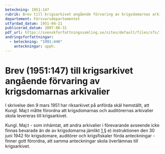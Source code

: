 ```yaml
---
beteckning: 1951:147
rubrik: Brev till krigsarkivet angående förvaring av krigsdomarnas arkivalier
departement: Försvarsdepartementet
utfardad_datum: 1951-04-21
publicerad_datum: 2007-08-31
pdf_url: https://svenskforfattningssamling.se/sites/default/files/sfs/1951-04/SFS1951-147.pdf
andringsforfattningar:
  - beteckning: "1991:446"
    anteckningar: upph.
---
```


# Brev (1951:147) till krigsarkivet angående förvaring av krigsdomarnas arkivalier

I skrivelse den 9 mars 1951 har riksarkivet på anförda skäl hemställt, att Kungl. Maj:t måtte förordna att krigsdomarnas och auditörernas arkivalier skola levereras till krigsarkivet.

Kungl. Maj:t - som inhämtat, att andra arkivalier i förevarande avseende icke finnas bevarade än de av krigsdomarna jämlikt [1 §](#1) e) instruktionen den 30 juni 1942 för krigsdomare, auditörer och krigsfiskaler förda anteckningar - finner gott förordna, att samma anteckningar skola överlämnas till krigsarkivet.